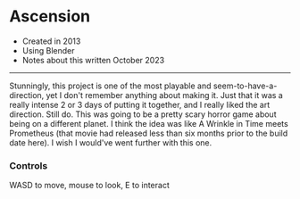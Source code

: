 # Ascension
- Created in 2013
- Using Blender
- Notes about this written October 2023
---
Stunningly, this project is one of the most playable and seem-to-have-a-direction, yet I don't remember anything about making it. Just that it was a really intense 2 or 3 days of putting it together, and I really liked the art direction. Still do. This was going to be a pretty scary horror game about being on a different planet. I think the idea was like A Wrinkle in Time meets Prometheus (that movie had released less than six months prior to the build date here). I wish I would've went further with this one.

### Controls
WASD to move, mouse to look, E to interact
